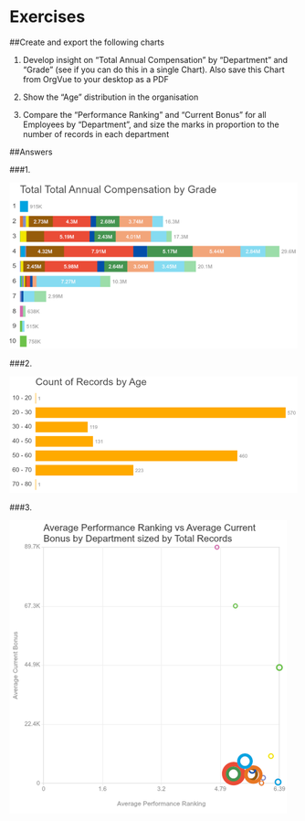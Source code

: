 # Exercises

##Create and export the following charts

1. Develop insight on “Total Annual Compensation” by “Department” and “Grade” (see if you can do this in a single Chart).  Also save this Chart from OrgVue to your desktop as a PDF

2. Show the “Age” distribution in the organisation

3. Compare the “Performance Ranking” and “Current Bonus” for all Employees by “Department”, and size the marks in proportion to the number of records in each department

##Answers

###1.

![](5-020.answer1.png)

###2.

![](5-021.answer2.png)

###3.

![](5-022.answer3.png)
